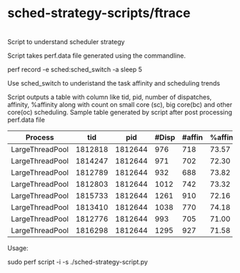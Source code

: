 # sched-strategy-scripts/ftrace
#
Script to understand scheduler strategy

Script takes perf.data file generated using the commandline.

  perf record -e sched:sched_switch -a sleep 5

Use sched_switch to underistand the task affinity and scheduling trends

Script outputs a table with column like tid, pid, number of dispatches,
affinity,  %affinity along with count on small core (sc), big core(bc)
and other core(oc) scheduling. Sample table generated by script after
post processing perf.data file

 |        Process   |      tid|       pid  | #Disp |#affin |%affin |    #sc|   %sc |   #bc |   %bc |   #oc |   %oc |
 |------------------|---------|------------|-------|-------|-------|-------|-------|-------|-------|-------|-------|
 |LargeThreadPool   |  1812818|     1812644|    976|   718 | 73.57 |   227 | 23.26 |     4 |  0.41 |    27 |  2.77 |
 |LargeThreadPool   |  1814247|     1812644|    971|   702 | 72.30 |   225 | 23.17 |     6 |  0.62 |    38 |  3.91 |
 |LargeThreadPool   |  1812789|     1812644|    932|   688 | 73.82 |   218 | 23.39 |     3 |  0.32 |    23 |  2.47 |
 |LargeThreadPool   |  1812803|     1812644|   1012|   742 | 73.32 |   234 | 23.12 |     3 |  0.30 |    33 |  3.26 |
 |LargeThreadPool   |  1815733|     1812644|   1261|   910 | 72.16 |   299 | 23.71 |     2 |  0.16 |    50 |  3.97 |
 |LargeThreadPool   |  1813410|     1812644|   1038|   770 | 74.18 |   234 | 22.54 |     1 |  0.10 |    33 |  3.18 |
 |LargeThreadPool   |  1812776|     1812644|    993|   705 | 71.00 |   249 | 25.08 |     2 |  0.20 |    37 |  3.73 |
 |LargeThreadPool   |  1816298|     1812644|   1295|   927 | 71.58 |   305 | 23.55 |     6 |  0.46 |    57 |  4.40 |


Usage: 

 sudo perf script -i <path to perf.data> -s ./sched-strategy-script.py

